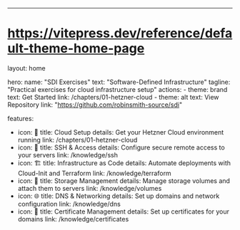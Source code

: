 ---
# https://vitepress.dev/reference/default-theme-home-page
layout: home

hero:
  name: "SDI Exercises"
  text: "Software-Defined Infrastructure"
  tagline: "Practical exercises for cloud infrastructure setup"
  actions:
    - theme: brand
      text: Get Started
      link: /chapters/01-hetzner-cloud
    - theme: alt
      text: View Repository
      link: "https://github.com/robinsmith-source/sdi"

features:
  - icon: 🚀
    title: Cloud Setup
    details: Get your Hetzner Cloud environment running
    link: /chapters/01-hetzner-cloud
  - icon: 🔐
    title: SSH & Access
    details: Configure secure remote access to your servers
    link: /knowledge/ssh
  - icon: 🏗️
    title: Infrastructure as Code
    details: Automate deployments with Cloud-Init and Terraform
    link: /knowledge/terraform 
  - icon: 💾
    title: Storage Management
    details: Manage storage volumes and attach them to servers
    link: /knowledge/volumes
  - icon: 🌐
    title: DNS & Networking
    details: Set up domains and network configuration
    link: /knowledge/dns 
  - icon: 📜
    title: Certificate Management
    details: Set up certificates for your domains
    link: /knowledge/certificates
